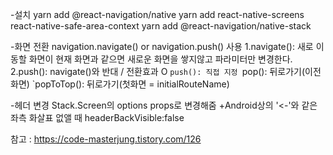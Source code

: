 -설치
yarn add @react-navigation/native
yarn add react-native-screens react-native-safe-area-context
yarn add @react-navigation/native-stack

-화면 전환
navigation.navigate() or navigation.push() 사용
1.navigate(): 새로 이동할 화면이 현재 화면과 같으면 새로운 화면을 쌓지않고 파라미터만 변경한다.
2.push(): navigate()와 반대 / 전환효과 O
`push(): 직접 지정 `pop(): 뒤로가기(이전화면)
`popToTop(): 뒤로가기(첫화면 = initialRouteName)

-헤더 변경
Stack.Screen의 options props로 변경해줌
+Android상의 '<-'와 같은 좌측 화살표 없앨 때
headerBackVisible:false

참고 : https://code-masterjung.tistory.com/126
